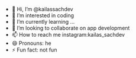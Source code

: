 - 👋 Hi, I’m @kailassachdev
- 👀 I’m interested in coding
- 🌱 I’m currently learning ...
- 💞️ I’m looking to collaborate on app development
- 📫 How to reach me instagram:kailas_sachdev
- 😄 Pronouns: he
- ⚡ Fun fact: not fun

<!---
kailassachdev/kailassachdev is a ✨ special ✨ repository because its `README.md` (this file) appears on your GitHub profile.
You can click the Preview link to take a look at your changes.
--->
